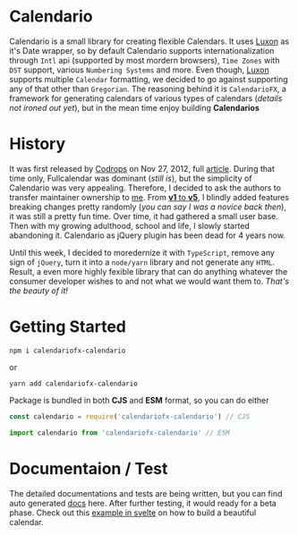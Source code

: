 # Calendario

Calendario is a small library for creating flexible Calendars. It uses [Luxon](https://moment.github.io/luxon/) as it's Date wrapper, so by default Calendario supports internationalization through `Intl` api (supported by most mordern browsers), `Time Zones` with `DST` support, various `Numbering Systems` and more. Even though, [Luxon](https://moment.github.io/luxon/) supports multiple `Calendar` formatting, we decided to go against supporting any of that other than `Gregorian`. The reasoning behind it is `CalendarioFX`, a framework for generating calendars of various types of calendars (*details not ironed out yet*), but in the mean time enjoy building **Calendarios**

# History

It was first released by [Codrops](https://tympanus.net/codrops/) on Nov 27, 2012, full [article](https://tympanus.net/codrops/2012/11/27/calendario-a-flexible-calendar-plugin/). During that time only, Fullcalendar was dominant (*still is*), but the simplicity of Calendario was very appealing. Therefore, I decided to ask the authors to transfer maintainer ownership to [me](https://github.com/deviprsd/). From [**v1** to **v5**](https://github.com/CalendarioFX/Calendario/wiki/Change-Log), I blindly added features breaking changes pretty randomly (*you can say I was a novice back then*), it was still a pretty fun time. Over time, it had gathered a small user base. Then with my growing adulthood, school and life, I slowly started abandoning it. Calendario as jQuery plugin has been dead for 4 years now. 

Until this week, I decided to moredernize it with `TypeScript`, remove any sign of `jQuery`, turn it into a `node/yarn` library and not generate any `HTML`. Result, a even more highly fexible library that can do anything whatever the consumer developer wishes to and not what we would want them to. *That's the beauty of it!*

# Getting Started

```
npm i calendariofx-calendario
```

or 

```
yarn add calendariofx-calendario
```

Package is bundled in both **CJS** and **ESM** format, so you can do either

```js
const calendario = require('calendariofx-calendario') // CJS

import calendario from 'calendariofx-calendario' // ESM
```

# Documentaion / Test

The detailed documentations and tests are being written, but you can find auto generated [docs](http://calendariofx.github.io/Calendario/docs/) here. After further testing, it would ready for a beta phase. Check out this [example in svelte](https://github.com/CalendarioFX/example-calendario-svelte/) on how to build a beautiful calendar.